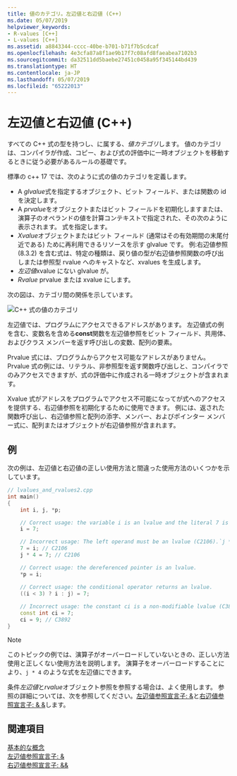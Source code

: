 ```yaml
---
title: 値のカテゴリ。左辺値と右辺値 (C++)
ms.date: 05/07/2019
helpviewer_keywords:
- R-values [C++]
- L-values [C++]
ms.assetid: a8843344-cccc-40be-b701-b71f7b5cdcaf
ms.openlocfilehash: 4e3cfa87a8f1ae9b17f7c08afd8faeabea7102b3
ms.sourcegitcommit: da32511dd5baebe27451c0458a95f345144bd439
ms.translationtype: HT
ms.contentlocale: ja-JP
ms.lasthandoff: 05/07/2019
ms.locfileid: "65222013"
---
```

# <a name="lvalues-and-rvalues-c"></a>左辺値と右辺値 (C++)

すべての C++ 式の型を持つし、に属する、*値カテゴリ*します。 値のカテゴリは、コンパイラが作成、コピー、および式の評価中に一時オブジェクトを移動するときに従う必要があるルールの基礎です。

標準の c++ 17 では、次のように式の値のカテゴリを定義します。

- A *glvalue*式を指定するオブジェクト、ビット フィールド、または関数の id を決定します。
- A *prvalue*をオブジェクトまたはビット フィールドを初期化しますまたは、演算子のオペランドの値を計算コンテキストで指定された、その次のように表示されます。 式を指定します。
- *Xvalue*オブジェクトまたはビット フィールド (通常はその有効期間の末尾付近である) ために再利用できるリソースを示す glvalue です。 例:右辺値参照 (8.3.2) を含む式は、特定の種類は、戻り値の型が右辺値参照関数の呼び出しまたは参照型 rvalue へのキャストなど、xvalues を生成します。
- *左辺値*xvalue にない glvalue が。
- *Rvalue* prvalue または xvalue にします。

次の図は、カテゴリ間の関係を示しています。

![C++ 式の値のカテゴリ](media/value_categories.png "C++ 式の値のカテゴリ")

左辺値では、プログラムにアクセスできるアドレスがあります。 左辺値式の例を含む、変数名を含める**const**関数を左辺値参照をビット フィールド、共用体、およびクラス メンバーを返す呼び出しの変数、配列の要素。

Prvalue 式には、プログラムからアクセス可能なアドレスがありません。 Prvalue 式の例には、リテラル、非参照型を返す関数呼び出しと、コンパイラでのみアクセスできますが、式の評価中に作成される一時オブジェクトが含まれます。

Xvalue 式がアドレスをプログラムでアクセス不可能になってが式へのアクセスを提供する、右辺値参照を初期化するために使用できます。 例には、返された関数呼び出し、右辺値参照と配列の添字、メンバー、およびポインター メンバー式に、配列またはオブジェクトが右辺値参照が含まれます。

## <a name="example"></a>例

次の例は、左辺値と右辺値の正しい使用方法と間違った使用方法のいくつかを示しています。

```cpp
// lvalues_and_rvalues2.cpp
int main()
{
    int i, j, *p;

    // Correct usage: the variable i is an lvalue and the literal 7 is a prvalue.
    i = 7;

    // Incorrect usage: The left operand must be an lvalue (C2106).`j * 4` is a prvalue.
    7 = i; // C2106
    j * 4 = 7; // C2106

    // Correct usage: the dereferenced pointer is an lvalue.
    *p = i;

    // Correct usage: the conditional operator returns an lvalue.
    ((i < 3) ? i : j) = 7;
    
    // Incorrect usage: the constant ci is a non-modifiable lvalue (C3892).
    const int ci = 7;
    ci = 9; // C3892
}
```

> [!NOTE]
> このトピックの例では、演算子がオーバーロードしていないときの、正しい方法使用と正しくない使用方法を説明します。 演算子をオーバーロードすることにより、`j * 4` のような式を左辺値にできます。

条件*左辺値*と*rvalue*オブジェクト参照を参照する場合は、よく使用します。 参照の詳細については、次を参照してください。[左辺値参照宣言子: &](../cpp/lvalue-reference-declarator-amp.md)と[右辺値参照宣言子: & &](../cpp/rvalue-reference-declarator-amp-amp.md)します。

## <a name="see-also"></a>関連項目

[基本的な概念](../cpp/basic-concepts-cpp.md)<br/>
[左辺値参照宣言子: &](../cpp/lvalue-reference-declarator-amp.md)<br/>
[右辺値参照宣言子: &&](../cpp/rvalue-reference-declarator-amp-amp.md)
